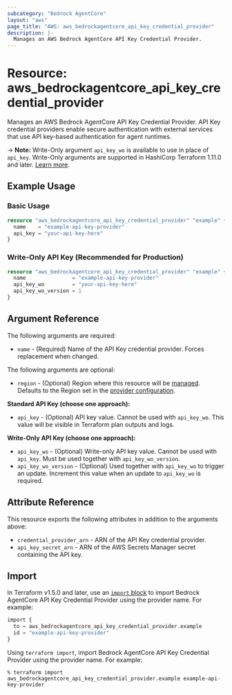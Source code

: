 ```yaml
---
subcategory: "Bedrock AgentCore"
layout: "aws"
page_title: "AWS: aws_bedrockagentcore_api_key_credential_provider"
description: |-
  Manages an AWS Bedrock AgentCore API Key Credential Provider.
---
```


# Resource: aws_bedrockagentcore_api_key_credential_provider

Manages an AWS Bedrock AgentCore API Key Credential Provider. API Key credential providers enable secure authentication with external services that use API key-based authentication for agent runtimes.

-> **Note:** Write-Only argument `api_key_wo` is available to use in place of `api_key`. Write-Only arguments are supported in HashiCorp Terraform 1.11.0 and later. [Learn more](https://developer.hashicorp.com/terraform/language/resources/ephemeral#write-only-arguments).

## Example Usage

### Basic Usage

```terraform
resource "aws_bedrockagentcore_api_key_credential_provider" "example" {
  name    = "example-api-key-provider"
  api_key = "your-api-key-here"
}
```

### Write-Only API Key (Recommended for Production)

```terraform
resource "aws_bedrockagentcore_api_key_credential_provider" "example" {
  name               = "example-api-key-provider"
  api_key_wo         = "your-api-key-here"
  api_key_wo_version = 1
}
```

## Argument Reference

The following arguments are required:

* `name` - (Required) Name of the API Key credential provider. Forces replacement when changed.

The following arguments are optional:

* `region` - (Optional) Region where this resource will be [managed](https://docs.aws.amazon.com/general/latest/gr/rande.html#regional-endpoints). Defaults to the Region set in the [provider configuration](https://registry.terraform.io/providers/hashicorp/aws/latest/docs#aws-configuration-reference).

**Standard API Key (choose one approach):**

* `api_key` - (Optional) API key value. Cannot be used with `api_key_wo`. This value will be visible in Terraform plan outputs and logs.

**Write-Only API Key (choose one approach):**

* `api_key_wo` - (Optional) Write-only API key value. Cannot be used with `api_key`. Must be used together with `api_key_wo_version`.
* `api_key_wo_version` - (Optional) Used together with `api_key_wo` to trigger an update. Increment this value when an update to `api_key_wo` is required.

## Attribute Reference

This resource exports the following attributes in addition to the arguments above:

* `credential_provider_arn` - ARN of the API Key credential provider.
* `api_key_secret_arn` - ARN of the AWS Secrets Manager secret containing the API key.

## Import

In Terraform v1.5.0 and later, use an [`import` block](https://developer.hashicorp.com/terraform/language/import) to import Bedrock AgentCore API Key Credential Provider using the provider name. For example:

```terraform
import {
  to = aws_bedrockagentcore_api_key_credential_provider.example
  id = "example-api-key-provider"
}
```

Using `terraform import`, import Bedrock AgentCore API Key Credential Provider using the provider name. For example:

```console
% terraform import aws_bedrockagentcore_api_key_credential_provider.example example-api-key-provider
```
